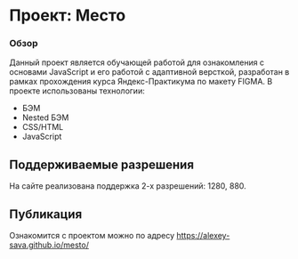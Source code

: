 # Проект: Место

### Обзор

Данный проект является обучающей работой для ознакомления с основами JavaScript и его работой с адаптивной версткой, разработан в рамках прохождения курса Яндекс-Практикума по макету FIGMA.
В проекте использованы технологии:
* БЭМ
* Nested БЭМ
* CSS/HTML
* JavaScript

## Поддерживаемые разрешения
На сайте реализована поддержка 2-х разрешений: 1280, 880.

## Публикация
Ознакомится с проектом можно по адресу https://alexey-sava.github.io/mesto/
